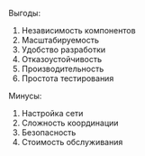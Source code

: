 Выгоды:
1) Независимость компонентов
2) Масштабируемость
3) Удобство разработки
4) Отказоустойчивость
5) Производительность
6) Простота тестирования

Минусы:
1) Настройка сети
2) Сложность координации
3) Безопасность
4) Стоимость обслуживания 
